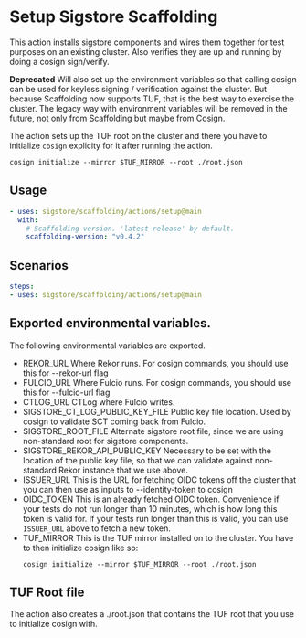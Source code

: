 # Setup Sigstore Scaffolding

This action installs sigstore components and wires them together for test
purposes on an existing cluster. Also verifies they are up and running by
doing a cosign sign/verify.

**Deprecated**
Will also set up the environment variables so that calling
cosign can be used for keyless signing / verification against the cluster. But because Scaffolding now supports TUF, that is the best way to exercise the
cluster. The legacy way with environment variables will be removed in the
future, not only from Scaffolding but maybe from Cosign.

The action sets up the TUF root on the cluster and there you have to initialize
`cosign` explicity for it after running the action.
```shell
cosign initialize --mirror $TUF_MIRROR --root ./root.json
```

## Usage

```yaml
- uses: sigstore/scaffolding/actions/setup@main
  with:
    # Scaffolding version. 'latest-release' by default.
    scaffolding-version: "v0.4.2"
```

## Scenarios

```yaml
steps:
- uses: sigstore/scaffolding/actions/setup@main
```

## Exported environmental variables.

The following environmental variables are exported.

 * REKOR_URL
   Where Rekor runs. For cosign commands, you should use this for --rekor-url
   flag
 * FULCIO_URL
   Where Fulcio runs. For cosign commands, you should use this for --fulcio-url
   flag
 * CTLOG_URL
   CTLog where Fulcio writes.
 * SIGSTORE_CT_LOG_PUBLIC_KEY_FILE
   Public key file location. Used by cosign to validate SCT coming back from
   Fulcio.
 * SIGSTORE_ROOT_FILE
   Alternate sigstore root file, since we are using non-standard root for
   sigstore components.
 * SIGSTORE_REKOR_API_PUBLIC_KEY
   Necessary to be set with the location of the public key file, so that we can validate against non-standard
   Rekor instance that we use above.
 * ISSUER_URL
   This is the URL for fetching OIDC tokens off the cluster that you can then use as inputs to --identity-token to cosign
 * OIDC_TOKEN
   This is an already fetched OIDC token. Convenience if your tests do
   not run longer than 10 minutes, which is how long this token is
   valid for. If your tests run longer than this is valid, you can use
   `ISSUER_URL` above to fetch a new token.
 * TUF_MIRROR
   This is the TUF mirror installed on to the cluster. You have to then
   initialize cosign like so:
   ```shell
   cosign initialize --mirror $TUF_MIRROR --root ./root.json
   ```

## TUF Root file
The action also creates a ./root.json that contains the TUF root that you use
to initialize cosign with.
